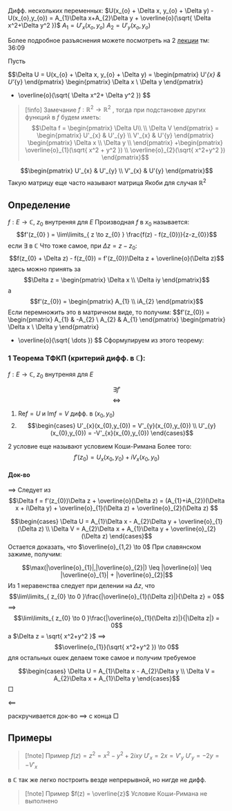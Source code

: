Дифф. нескольких переменных:
$U(x_{o} + \Delta x, y_{o} + \Delta y) - U(x_{o},y_{o}) = A_{1}\Delta x+A_{2}\Delta y + \overline{o}(\sqrt{ \Delta x^2+\Delta y^2 })$
$A_{1} = U'_{x}(x_{o},y_{o})$
$A_{2} = U'_{y}(x_{o},y_{o})$

Более подробное разъяснения можете посмотреть на 2 [лекции](https://www.youtube.com/watch?v=Y07Q_3bQ5nY&t=3285s)
тм: 36:09

Пусть

$$\Delta U = U(x_{o} + \Delta x, y_{o} + \Delta y) =  \begin{pmatrix}
U'_{x} & U'_{y}
\end{pmatrix}
\begin{pmatrix}
\Delta x \\
\Delta y
\end{pmatrix}
 + \overline{o}(\sqrt{ \Delta x^2+ \Delta y^2 })
$$

>[!info] Замечание
>$f: \mathbb{R}^2 \to \mathbb{R}^2$  , тогда при подстановке других функций в $f$ будем иметь:
>$$\Delta f = \begin{pmatrix}
> \Delta U\\ \\
\Delta V 
\end{pmatrix} = 
\begin{pmatrix}
U'_{x} & U'_{y} \\
V'_{x} & U'{y}
\end{pmatrix}
\begin{pmatrix}
\Delta x \\
\Delta y \\
\end{pmatrix}
+\begin{pmatrix}
\overline{o}_{1}(\sqrt{ x^2 + y^2 }) \\
\overline{o}_{2}(\sqrt{ x^2+y^2 })
\end{pmatrix}$$


$$\begin{pmatrix}
U'_{x} & U'_{y} \\
V'_{x} & U'{y}
\end{pmatrix}$$
Такую матрицу еще часто называют матрица Якоби для случая $\mathbb{R}^2$


## Определение
$f:E \to \mathbb{C}$, $z_{0}$ внутреняя для $E$ 
Производная $f$ в $x_{0}$ называется:
$$f'(z_{0} ) = \lim\limits_{ z \to z_{0} } \frac{f(z) - f(z_{0})}{z-z_{0}}$$
если $\exists$ в $\mathbb{C}$
Что тоже самое, при $\Delta z = z - z_{0}$:
$$f(z_{0} + \Delta z) - f(z_{0}) = f'(z_{0})\Delta z + \overline{o}(\Delta z)$$
здесь можно принять за $$\Delta z = \begin{pmatrix}
\Delta x \\
\Delta iy
\end{pmatrix}$$
а $$f'(z_{0}) = \begin{pmatrix}
A_{1} \\
iA_{2}
\end{pmatrix}$$
Если перемножить это в матричном виде, то получим:
$$f'(z_{0}) = \begin{pmatrix}
A_{1} & -A_{2} \\
A_{2} & A_{1}
\end{pmatrix}
\begin{pmatrix} 
\Delta x \\
\Delta y 
\end{pmatrix}
+ \overline{o}(\sqrt{ \dots })
$$
Сформулируем из этого теорему:

### 1 Теорема ТФКП (критерий дифф. в $\mathbb{C}$):
$f: E \to \mathbb{C}$,  $z_{0}$ внутреняя для $E$

$$\exists f'$$
$$\iff$$
1) $\mathrm{Re}f = U$ и $\mathrm{Im}f = V$ дифф. в $(x_{0},y_{0})$
2) $$\begin{cases}
U'_{x}(x_{0},y_{0}) = V'_{y}(x_{0},y_{0}) \\
U'_{y} (x_{0},y_{0}) = -V'_{x}(x_{0},y_{0})
\end{cases}$$


2 условие еще называют условием Коши-Римана
Более того:
$$f'(z_{0}) = U_{x}(x_{0},y_{0}) + iV_{x}(x_{0},y_{0})$$
#### Док-во
$\implies$
Следует из $$\Delta f = f'(z_{0})\Delta z + \overline{o}(\Delta z) = (A_{1}+iA_{2})(\Delta x + i\Delta y) + \overline{o}_{1}(\Delta z) + \overline{o}_{2}(\Delta z)
$$

$$\begin{cases}
\Delta U = A_{1}\Delta x - A_{2}\Delta y + \overline{o}_{1}(\Delta z) \\
\Delta V = A_{2}\Delta x + A_{1}\Delta y + \overline{o}_{2}(\Delta z)
\end{cases}$$
Остается доказать, что $\overline{o}_{1,2} \to 0$
При славянском зажиме, получим:

$$\max(|\overline{o}_{1}|,|\overline{o}_{2}|) \leq |\overline{o}| \leq |\overline{o}_{1}| + |\overline{o}_{2}|$$
Из 1 неравенства следует при делении на $\Delta z$, что $$\lim\limits_{ z_{0} \to 0 }\frac{|\overline{o}_{1}(\Delta z)|}{\Delta z} = 0$$$\implies$
$$\lim\limits_{ z_{0} \to 0 }\frac{|\overline{o}_{1}(\Delta z)|}{|\Delta z|} = 0$$
а $\Delta z = \sqrt{ x^2+y^2 }$ $\implies$ $$\overline{o_{1}}(\sqrt{ x^2+y^2 }) \to 0$$
для остальных ошек делаем тоже самое и получим требуемое

$$\begin{cases}
\Delta U = A_{1}\Delta x - A_{2}\Delta y \\
\Delta V = A_{2}\Delta x + A_{1}\Delta y
\end{cases}$$
$\Box$

$\impliedby$

раскручивается док-во $\implies$ с конца
$\Box$

## Примеры

>[!note] Пример
>$f(z) = z^2 = x^2 - y^2 + 2ixy$
>$U'_{x} = 2x = V'_{y}$
>$U'_{y} = -2y = -V'_{x}$

в $\mathbb{C}$ так же легко построить везде непрерывной, но нигде не дифф.

>[!note] Пример
>$f(z) = \overline{z}$ Условие Коши-Римана не выполнено
